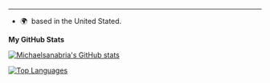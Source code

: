 
-------------------------------------------------
 * 🌍  based in the United Stated.

<b>My GitHub Stats</b>

<a href="http://www.github.com/Michaelsanabria"><img src="https://github-readme-stats.vercel.app/api?username=Michaelsanabria&show_icons=true&hide=&count_private=true&title_color=0891b2&text_color=ffffff&icon_color=0891b2&bg_color=1c1917&hide_border=true&show_icons=true" alt="Michaelsanabria's GitHub stats" /></a>

<a href="https://github.com/Michaelsanabria" align="left"><img src="https://github-readme-stats.vercel.app/api/top-langs/?username=Michaelsanabria&langs_count=10&title_color=0891b2&text_color=ffffff&icon_color=0891b2&bg_color=1c1917&hide_border=true&locale=en&custom_title=Top%20%Languages" alt="Top Languages" /></a>
